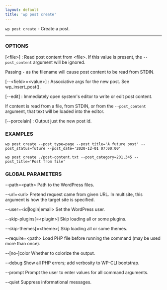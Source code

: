 ```yaml
---
layout: default
title: 'wp post create'
---
```


`wp post create` - Create a post.

<hr />

### OPTIONS

[&lt;file&gt;]
: Read post content from &lt;file&gt;. If this value is present, the
    `--post_content` argument will be ignored.

  Passing `-` as the filename will cause post content to
  be read from STDIN.

[\--&lt;field&gt;=&lt;value&gt;]
: Associative args for the new post. See wp_insert_post().

[\--edit]
: Immediately open system's editor to write or edit post content.

  If content is read from a file, from STDIN, or from the `--post_content`
  argument, that text will be loaded into the editor.

[\--porcelain]
: Output just the new post id.

### EXAMPLES

    wp post create --post_type=page --post_title='A future post' --post_status=future --post_date='2020-12-01 07:00:00'

    wp post create ./post-content.txt --post_category=201,345 --post_title='Post from file'

### GLOBAL PARAMETERS

  \--path=&lt;path&gt;
      Path to the WordPress files.

  \--url=&lt;url&gt;
      Pretend request came from given URL. In multisite, this argument is how the target site is specified.

  \--user=&lt;id|login|email&gt;
      Set the WordPress user.

  \--skip-plugins[=&lt;plugin&gt;]
      Skip loading all or some plugins.

  \--skip-themes[=&lt;theme&gt;]
      Skip loading all or some themes.

  \--require=&lt;path&gt;
      Load PHP file before running the command (may be used more than once).

  \--[no-]color
      Whether to colorize the output.

  \--debug
      Show all PHP errors; add verbosity to WP-CLI bootstrap.

  \--prompt
      Prompt the user to enter values for all command arguments.

  \--quiet
      Suppress informational messages.



